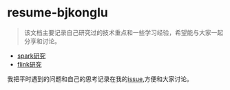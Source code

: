 # resume-bjkonglu
> 该文档主要记录自己研究过的技术重点和一些学习经验，希望能与大家一起分享和讨论。

- [spark研究](docs/spark-research)
- [flink研究](docs/flink-research)

我把平时遇到的问题和自己的思考记录在我的[issue](https://github.com/bjkonglu/resume-bjkonglu/issues),方便和大家讨论。

